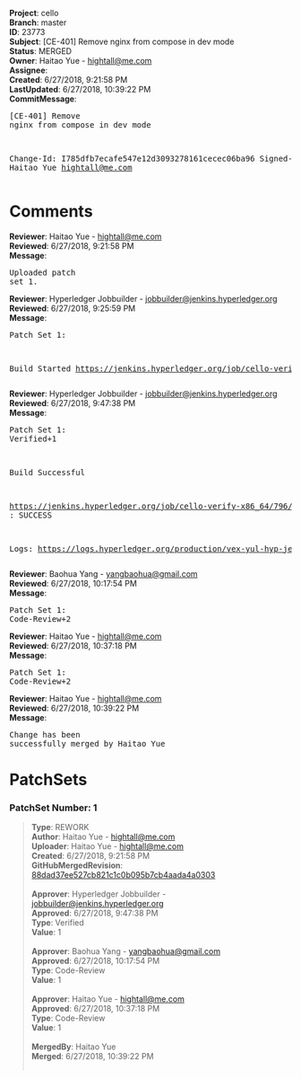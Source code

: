<strong>Project</strong>: cello<br><strong>Branch</strong>: master<br><strong>ID</strong>: 23773<br><strong>Subject</strong>: [CE-401] Remove nginx from compose in dev mode<br><strong>Status</strong>: MERGED<br><strong>Owner</strong>: Haitao Yue - hightall@me.com<br><strong>Assignee</strong>:<br><strong>Created</strong>: 6/27/2018, 9:21:58 PM<br><strong>LastUpdated</strong>: 6/27/2018, 10:39:22 PM<br><strong>CommitMessage</strong>:<br><pre>[CE-401] Remove nginx from compose in dev mode

Change-Id: I785dfb7ecafe547e12d3093278161cecec06ba96
Signed-off-by: Haitao Yue <hightall@me.com>
</pre><h1>Comments</h1><strong>Reviewer</strong>: Haitao Yue - hightall@me.com<br><strong>Reviewed</strong>: 6/27/2018, 9:21:58 PM<br><strong>Message</strong>: <pre>Uploaded patch set 1.</pre><strong>Reviewer</strong>: Hyperledger Jobbuilder - jobbuilder@jenkins.hyperledger.org<br><strong>Reviewed</strong>: 6/27/2018, 9:25:59 PM<br><strong>Message</strong>: <pre>Patch Set 1:

Build Started https://jenkins.hyperledger.org/job/cello-verify-x86_64/796/</pre><strong>Reviewer</strong>: Hyperledger Jobbuilder - jobbuilder@jenkins.hyperledger.org<br><strong>Reviewed</strong>: 6/27/2018, 9:47:38 PM<br><strong>Message</strong>: <pre>Patch Set 1: Verified+1

Build Successful 

https://jenkins.hyperledger.org/job/cello-verify-x86_64/796/ : SUCCESS

Logs: https://logs.hyperledger.org/production/vex-yul-hyp-jenkins-3/cello-verify-x86_64/796</pre><strong>Reviewer</strong>: Baohua Yang - yangbaohua@gmail.com<br><strong>Reviewed</strong>: 6/27/2018, 10:17:54 PM<br><strong>Message</strong>: <pre>Patch Set 1: Code-Review+2</pre><strong>Reviewer</strong>: Haitao Yue - hightall@me.com<br><strong>Reviewed</strong>: 6/27/2018, 10:37:18 PM<br><strong>Message</strong>: <pre>Patch Set 1: Code-Review+2</pre><strong>Reviewer</strong>: Haitao Yue - hightall@me.com<br><strong>Reviewed</strong>: 6/27/2018, 10:39:22 PM<br><strong>Message</strong>: <pre>Change has been successfully merged by Haitao Yue</pre><h1>PatchSets</h1><h3>PatchSet Number: 1</h3><blockquote><strong>Type</strong>: REWORK<br><strong>Author</strong>: Haitao Yue - hightall@me.com<br><strong>Uploader</strong>: Haitao Yue - hightall@me.com<br><strong>Created</strong>: 6/27/2018, 9:21:58 PM<br><strong>GitHubMergedRevision</strong>: [88dad37ee527cb821c1c0b095b7cb4aada4a0303](https://github.com/hyperledger/cello/commit/88dad37ee527cb821c1c0b095b7cb4aada4a0303)<br><br><strong>Approver</strong>: Hyperledger Jobbuilder - jobbuilder@jenkins.hyperledger.org<br><strong>Approved</strong>: 6/27/2018, 9:47:38 PM<br><strong>Type</strong>: Verified<br><strong>Value</strong>: 1<br><br><strong>Approver</strong>: Baohua Yang - yangbaohua@gmail.com<br><strong>Approved</strong>: 6/27/2018, 10:17:54 PM<br><strong>Type</strong>: Code-Review<br><strong>Value</strong>: 1<br><br><strong>Approver</strong>: Haitao Yue - hightall@me.com<br><strong>Approved</strong>: 6/27/2018, 10:37:18 PM<br><strong>Type</strong>: Code-Review<br><strong>Value</strong>: 1<br><br><strong>MergedBy</strong>: Haitao Yue<br><strong>Merged</strong>: 6/27/2018, 10:39:22 PM<br><br></blockquote>